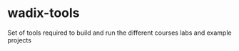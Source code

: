 # wadix-tools
Set of tools required to build and run the different courses labs and example projects
